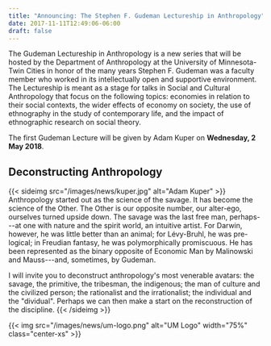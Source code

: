```yaml
---
title: "Announcing: The Stephen F. Gudeman Lectureship in Anthropology"
date: 2017-11-11T12:49:06-06:00
draft: false
---
```


The Gudeman Lectureship in Anthropology is a new series that will be hosted by the Department of Anthropology at the University of Minnesota-Twin Cities in honor of the many years Stephen F. Gudeman was a faculty member who worked in its intellectually open and supportive environment. The Lectureship is meant as a stage for talks in Social and Cultural Anthropology that focus on the following topics: economies in relation to their social contexts, the wider effects of economy on society, the use of ethnography in the study of contemporary life, and the impact of ethnographic research on social theory.
 
The first Gudeman Lecture will be given by Adam Kuper on **Wednesday, 2 May 2018**.

## Deconstructing Anthropology

{{< sideimg src="/images/news/kuper.jpg" alt="Adam Kuper" >}}
Anthropology started out as the science of the savage. It has become the science of the Other. The Other is our opposite number, our alter-ego, ourselves turned upside down. The savage was the last free man, perhaps---at one with nature and the spirit world, an intuitive artist. For Darwin, however, he was little better than an animal; for Lévy-Bruhl, he was pre-logical; in Freudian fantasy, he was polymorphically promiscuous. He has been represented as the binary opposite of Economic Man by Malinowski and Mauss---and, sometimes, by Gudeman.

I will invite you to deconstruct anthropology's most venerable avatars: the savage, the primitive, the tribesman, the indigenous; the man of culture and the civilized person; the rationalist and the irrationalist; the individual and the "dividual". Perhaps we can then make a start on the reconstruction of the discipline.
{{< /sideimg >}}

{{< img src="/images/news/um-logo.png" alt="UM Logo" width="75%" class="center-xs" >}}
